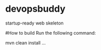 # devopsbuddy
startup-ready web skeleton


#How to build
Run the following command:

mvn clean install
...
